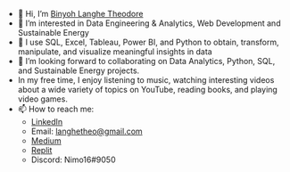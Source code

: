 - 👋 Hi, I’m [Binyoh Langhe Theodore](https://github.com/Binyoh1)
- 👀 I’m interested in Data Engineering & Analytics, Web Development and Sustainable Energy
- 🌱 I use SQL, Excel, Tableau, Power BI, and Python to obtain, transform, manipulate, and visualize meaningful insights in data
- 💞️ I’m looking forward to collaborating on Data Analytics, Python, SQL, and Sustainable Energy projects.
- In my free time, I enjoy listening to music, watching interesting videos about a wide variety of topics on YouTube, reading books, and playing video games.
- 📫 How to reach me: 
  - [LinkedIn](https://www.linkedin.com/in/binyoh-langhe-theodore-471b28162/)
  - Email: langhetheo@gmail.com
  - [Medium](https://medium.com/@Binyoh)
  - [Replit](https://replit.com/@Binyoh1)
  - Discord: Nimo16#9050

<!---
Binyoh1/Binyoh1 is a ✨ special ✨ repository because its `README.md` (this file) appears on your GitHub profile.
You can click the Preview link to take a look at your changes.
--->
